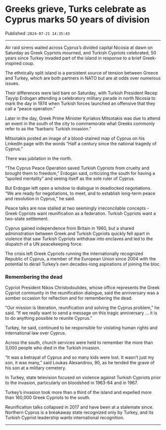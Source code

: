 # Greeks grieve, Turks celebrate as Cyprus marks 50 years of division

Published :`2024-07-21 14:35:43`

---

Air raid sirens wailed across Cyprus’s divided capital Nicosia at dawn on Saturday as Greek Cypriots mourned, and Turkish Cypriots celebrated, 50 years since Turkey invaded part of the island in response to a brief Greek-inspired coup.

The ethnically split island is a persistent source of tension between Greece and Turkey, which are both partners in NATO but are at odds over numerous issues.

Their differences were laid bare on Saturday, with Turkish President Recep Tayyip Erdogan attending a celebratory military parade in north Nicosia to mark the day in 1974 when Turkish forces launched an offensive that they call a “peace operation.”

Later in the day, Greek Prime Minister Kyriakos Mitsotakis was due to attend an event in the south of the city to commemorate what Greeks commonly refer to as the “barbaric Turkish invasion.”

Mitsotakis posted an image of a blood-stained map of Cyprus on his LinkedIn page with the words “Half a century since the national tragedy of Cyprus.”

There was jubilation in the north.

“The Cyprus Peace Operation saved Turkish Cypriots from cruelty and brought them to freedom,” Erdogan said, criticizing the south for having a “spoiled mentality” and seeing itself as the sole ruler of Cyprus.

But Erdogan left open a window to dialogue in deadlocked negotiations. “We are ready for negotiations, to meet, and to establish long-term peace and resolution in Cyprus,” he said.

Peace talks are now stalled at two seemingly irreconcilable concepts - Greek Cypriots want reunification as a federation. Turkish Cypriots want a two-state settlement.

Cyprus gained independence from Britain in 1960, but a shared administration between Greek and Turkish Cypriots quickly fell apart in violence that saw Turkish Cypriots withdraw into enclaves and led to the dispatch of a UN peacekeeping force.

The crisis left Greek Cypriots running the internationally recognized Republic of Cyprus, a member of the European Union since 2004 with the potential to derail Turkey’s own decades-long aspirations of joining the bloc.

### Remembering the dead

Cypriot President Nikos Christodoulides, whose office represents the Greek Cypriot community in the reunification dialogue, said the anniversary was a somber occasion for reflection and for remembering the dead.

“Our mission is liberation, reunification and solving the Cyprus problem,” he said. “If we really want to send a message on this tragic anniversary … it is to do anything possible to reunite Cyprus.”

Turkey, he said, continued to be responsible for violating human rights and international law over Cyprus.

Across the south, church services were held to remember the more than 3,000 people who died in the Turkish invasion.

“It was a betrayal of Cyprus and so many kids were lost. It wasn’t just my son, it was many,” said Loukas Alexandrou, 90, as he tended the grave of his son at a military cemetery.

In Turkey, state television focused on violence against Turkish Cypriots prior to the invasion, particularly on bloodshed in 1963-64 and in 1967.

Turkey’s invasion took more than a third of the island and expelled more than 160,000 Greek Cypriots to the south.

Reunification talks collapsed in 2017 and have been at a stalemate since. Northern Cyprus is a breakaway state recognized only by Turkey, and its Turkish Cypriot leadership wants international recognition.

---

